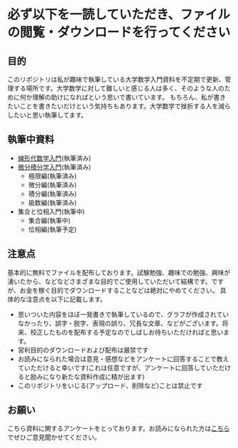 # 必ず以下を一読していただき、ファイルの閲覧・ダウンロードを行ってください
## 目的
このリポジトリは私が趣味で執筆している大学数学入門資料を不定期で更新、管理する場所です。大学数学に対して難しいと感じる人は多く、そのような人のために何か理解の助けになればという思いで書いています。
もちろん、私が書きたいことを書きたいだけという気持ちもあります。大学数学で挫折する人を減らしたいと思い執筆してます。
## 執筆中資料
- [線形代数学入門](https://github.com/mai980/Mathematics/blob/main/Linear_Algebra/Linear_Algebra.pdf)(執筆済み)
- [微分積分学入門](https://github.com/mai980/Mathematics/blob/main/Analysis/Analysis.pdf)(執筆済み)
  - 極限編(執筆済み)
  - 微分編(執筆済み)
  - 積分編(執筆済み)
  - 級数編(執筆済み)
- 集合と位相入門(執筆中)
  - 集合編(執筆中)
  - 位相編(執筆予定)
## 注意点
基本的に無料でファイルを配布しております。試験勉強、趣味での勉強、興味が湧いたから、などなどさまざまな目的でご使用していただいて結構です。ですが、お金を稼ぐ目的でダウンロードすることなどは絶対にやめてください。
具体的な注意点を以下に記載します。
- 思いついた内容をほぼ一発書きで執筆しているので、グラフが作成されていなかったり、誤字・脱字、表現の誤り、冗長な文章、などがございます。将来、校正したものを配布する予定なのでしばしお待ちいただければと思います。
- 営利目的のダウンロードおよび配布は厳禁です
- お読みになられた場合は意見・感想などをアンケートに回答することで教えていただけると幸いです(これは任意ですが、アンケートに回答していただけると励みになり新たな資料作成に精が出ます)
- このリポジトリをいじる(アップロード、削除など)ことは禁止です
## お願い
こちら資料に関するアンケートをとっております。お読みになられた方は[こちら](https://t.co/IzbQvFY4sx)でぜひご意見聞かせてください。

